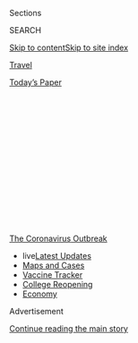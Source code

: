 <div id="app">

<div>

<div>

<div>

<div class="NYTAppHideMasthead css-1q2w90k e1suatyy0">

<div class="section css-ui9rw0 e1suatyy2">

<div class="css-eph4ug er09x8g0">

<div class="css-6n7j50">

</div>

<span class="css-1dv1kvn">Sections</span>

<div class="css-10488qs">

<span class="css-1dv1kvn">SEARCH</span>

</div>

[Skip to content](#site-content)[Skip to site
index](#site-index)

</div>

<div id="masthead-section-label" class="css-1wr3we4 eaxe0e00">

[Travel](https://www.nytimes.com/section/travel)

</div>

<div class="css-10698na e1huz5gh0">

</div>

</div>

<div id="masthead-bar-one" class="section hasLinks css-15hmgas e1csuq9d3">

<div class="css-uqyvli e1csuq9d0">

</div>

<div class="css-1uqjmks e1csuq9d1">

</div>

<div class="css-9e9ivx">

[](https://myaccount.nytimes.com/auth/login?response_type=cookie&client_id=vi)

</div>

<div class="css-1bvtpon e1csuq9d2">

[Today’s
Paper](https://www.nytimes.com/section/todayspaper)

</div>

</div>

</div>

</div>

<div data-aria-hidden="false">

<div id="site-content" data-role="main">

<div>

<div class="css-1aor85t" style="opacity:0.000000001;z-index:-1;visibility:hidden">

<div class="css-1hqnpie">

<div class="css-epjblv">

<span class="css-17xtcya">[Travel](/section/travel)</span><span class="css-x15j1o">|</span><span class="css-fwqvlz">A
High-Tech Array of Travel Tools: ‘Smart’ Health Cards,
Temperature-Reading Glasses and
More</span>

</div>

<div class="css-k008qs">

<div class="css-1iwv8en">

<span class="css-18z7m18"></span>

<div>

</div>

</div>

<span class="css-1n6z4y">https://nyti.ms/2CEEvSN</span>

<div class="css-1705lsu">

<div class="css-4xjgmj">

<div class="css-4skfbu" data-role="toolbar" data-aria-label="Social Media Share buttons, Save button, and Comments Panel with current comment count" data-testid="share-tools">

  - 
  - 
  - 
  - 
    
    <div class="css-6n7j50">
    
    </div>

  - 

</div>

</div>

</div>

</div>

</div>

</div>

<div id="NYT_TOP_BANNER_REGION" class="css-13pd83m">

<div>

<div id="styln-prism-menu-1592847958612" class="section interactive-content interactive-size-medium css-1edisqu">

<div class="css-17ih8de interactive-body">

<div id="scroll-container" class="css-1gj85ro">

[<span class="styln-title-wrap"><span class="css-1pje3qr">The
Coronavirus</span><span class="css-1pje3qr">
Outbreak</span></span>](https://www.nytimes.com/news-event/coronavirus?action=click&pgtype=Article&state=default&region=TOP_BANNER&context=storylines_menu)

  - <span class="css-kqxiym" data-emphasize="true">live</span>[Latest
    Updates](https://www.nytimes.com/2020/08/04/world/coronavirus-cases.html?action=click&pgtype=Article&state=default&region=TOP_BANNER&context=storylines_menu)
  - [Maps and
    Cases](https://www.nytimes.com/interactive/2020/us/coronavirus-us-cases.html?action=click&pgtype=Article&state=default&region=TOP_BANNER&context=storylines_menu)
  - [Vaccine
    Tracker](https://www.nytimes.com/interactive/2020/science/coronavirus-vaccine-tracker.html?action=click&pgtype=Article&state=default&region=TOP_BANNER&context=storylines_menu)
  - [College
    Reopening](https://www.nytimes.com/2020/08/02/us/covid-college-reopening.html?action=click&pgtype=Article&state=default&region=TOP_BANNER&context=storylines_menu)
  - [Economy](https://www.nytimes.com/live/2020/08/04/business/stock-market-today-coronavirus?action=click&pgtype=Article&state=default&region=TOP_BANNER&context=storylines_menu)

</div>

</div>

</div>

</div>

</div>

<div id="top-wrapper" class="css-1sy8kpn">

<div id="top-slug" class="css-l9onyx">

Advertisement

</div>

[Continue reading the main
story](#after-top)

<div class="ad top-wrapper" style="text-align:center;height:100%;display:block;min-height:250px">

<div id="top" class="place-ad" data-position="top" data-size-key="top">

</div>

</div>

<div id="after-top">

</div>

</div>

<div>

<div id="sponsor-wrapper" class="css-1hyfx7x">

<div id="sponsor-slug" class="css-19vbshk">

Supported by

</div>

[Continue reading the main
story](#after-sponsor)

<div id="sponsor" class="ad sponsor-wrapper" style="text-align:center;height:100%;display:block">

</div>

<div id="after-sponsor">

</div>

</div>

<div class="css-186x18t">

</div>

<div class="css-1vkm6nb ehdk2mb0">

# A High-Tech Array of Travel Tools: ‘Smart’ Health Cards, Temperature-Reading Glasses and More

</div>

Products that rely on artificial intelligence aim to make travel safer
during the pandemic. But hefty prices and privacy concerns are
issues.

<div class="css-79elbk" data-testid="photoviewer-wrapper">

<div class="css-z3e15g" data-testid="photoviewer-wrapper-hidden">

</div>

<div class="css-1a48zt4 ehw59r15" data-testid="photoviewer-children">

![<span class="css-cnj6d5 e1z0qqy90" itemprop="copyrightHolder"><span class="css-1ly73wi e1tej78p0">Credit...</span><span><span>Simone
Noronha</span></span></span>](https://static01.nyt.com/images/2020/08/01/travel/23aipassport/23aipassport-articleLarge.jpg?quality=75&auto=webp&disable=upscale)

</div>

</div>

<div class="css-18e8msd">

<div class="css-vp77d3 epjyd6m0">

<div class="css-1baulvz">

By <span class="css-1baulvz last-byline" itemprop="name">Debra
Kamin</span>

</div>

</div>

  - 
    
    <div class="css-ld3wwf e16638kd2">
    
    Published July 23, 2020Updated July 24,
    2020
    
    </div>

  - 
    
    <div class="css-4xjgmj">
    
    <div class="css-pvvomx" data-role="toolbar" data-aria-label="Social Media Share buttons, Save button, and Comments Panel with current comment count" data-testid="share-tools">
    
      - 
      - 
      - 
      - 
        
        <div class="css-6n7j50">
        
        </div>
    
      - 
    
    </div>
    
    </div>

</div>

</div>

<div class="section meteredContent css-1r7ky0e" name="articleBody" itemprop="articleBody">

<div class="css-1fanzo5 StoryBodyCompanionColumn">

<div class="css-53u6y8">

Three weeks into Israel’s lockdown to help prevent the spread of
coronavirus, Rafi Kaminer decided to get creative with his cabin fever.

The chief executive of [Pangea Group](https://pangea-it.com/), an
Israeli company that builds infrastructure for biometric identification
and digital analytics, Mr. Kaminer was used to flying abroad several
times a month. But with global air traffic reduced to a trickle and
borders sealed across continents, Mr. Kaminer found himself housebound —
and itching for a solution. He began brainstorming with his brother,
Assaf Kaminer, an executive vice president at Pangea, and the two came
up with an idea: To get people flying again, invent a streamlined method
of determining that a traveler is free of Covid-19, resulting in a
document that could be presented at any airport in the world, encrypted
for security and customized for the unique testing regulations of each
port of entry.

So, tapping their co-workers and the power of artificial intelligence, a
Pangea team worked to invent it themselves.

The travel industry is well acquainted with artificial intelligence:
customer service chatbots, predictive search engines and automated
check-in services like self-service bag drops are becoming de rigueur.
But with coronavirus now ravaging the industry, programmers and digital
designers are seeing an opportunity to innovate.

</div>

</div>

<div class="css-1fanzo5 StoryBodyCompanionColumn">

<div class="css-53u6y8">

## The Covid-19 Pass Card

In June, Pangea announced its Covid-19 Pass Card. Unlike the documents
being considered in countries like Chile and Germany, which announce
that the holder has recovered from Covid-19, the Pass Card is more like
a digital passport with two parts: a biometric smart card and a
prediction engine that includes a web portal, accessible by computer or
smartphone.

It doesn’t measure antibodies or offer proof of immune status. Rather,
the portal delivers customized testing requirements based on departure
and arrival cities, so the cardholders know if they need to get tested
for the virus before their flight or after they land, and for how many
days a test remains valid.

The smart card, which is encrypted and relies on facial and fingerprint
recognition, carries the cardholder’s Covid-19 testing data, as well as
the traveler’s medical profile and immunization records for other
ailments like yellow fever, measles and hepatitis.

Mr. Kaminer hopes that air passengers will be carrying Pangea’s passport
within a matter of months. The company is awaiting approval from
Israel’s Ministry of Health to grant the card to Israeli citizens, and
next they will push forward on discussions with port authority
representatives in a handful of U.S. cities, as well as in Johannesburg
and Addis Ababa.

“Corona is not going to leave us for at least the next 12 to 18 months.
So we need a solution,” Mr. Kaminer said.

</div>

</div>

<div class="css-1fanzo5 StoryBodyCompanionColumn">

<div class="css-53u6y8">

There are other applications, too: A universal encoded health-care card
could mean that emergency medical technicians could instantly know if an
unconscious heart attack victim was on blood pressure medication. It
could also mean that a patient entering a hospital not affiliated with
their medical group would still be able to offer doctors instant access
to their medical records.

</div>

</div>

<div class="css-79elbk" data-testid="photoviewer-wrapper">

<div class="css-z3e15g" data-testid="photoviewer-wrapper-hidden">

</div>

<div class="css-1a48zt4 ehw59r15" data-testid="photoviewer-children">

![<span class="css-16f3y1r e13ogyst0" data-aria-hidden="true">Rokid
Glasses use an infrared sensor and camera, allowing wearers to
essentially “see” the temperature of people around
them.</span><span class="css-cnj6d5 e1z0qqy90" itemprop="copyrightHolder"><span class="css-1ly73wi e1tej78p0">Credit...</span><span>Rokid</span></span>](https://static01.nyt.com/images/2020/07/26/travel/26travel/oakImage-1595355248452-articleLarge.jpg?quality=75&auto=webp&disable=upscale)

</div>

</div>

<div class="css-1fanzo5 StoryBodyCompanionColumn">

<div class="css-53u6y8">

## Temperature-reading glasses

The SARS crisis of 2002-2004, which helped drive the expansion of the
online shopping giants Alibaba and [JD.com](http://JD.com) in China,
contributed to the global rise of e-commerce. The coronavirus may very
well do the same for travel innovations, paving the way for a new
ubiquity for artificial intelligence long after the pandemic is quelled.

While Pangea’s data scientists were developing their biometric platform,
researchers in the Beijing and San Francisco offices of
[Rokid](https://www.rokid.com/), a technology company specializing in
robotics and A.I. development, began working on a prototype for
temperature-reading
glasses.

<div id="NYT_MAIN_CONTENT_1_REGION" class="css-9tf9ac">

<div>

<div id="styln-covid-updates-world" class="section interactive-content interactive-size-medium css-1ftcdic">

<div class="css-17ih8de interactive-body">

<div id="styln-briefing-block" data-asset-id="QXJ0aWNsZTpueXQ6Ly9hcnRpY2xlLzNhNGMwYWI5LWIwY2QtNWQwOS1hZTgwLTdjMGU3ZTA1OWQ2OA==">

<div class="briefing-block-header-section">

# [Latest Updates: Global Coronavirus Outbreak](https://www.nytimes.com/2020/08/04/world/coronavirus-cases.html?action=click&pgtype=Article&state=default&region=MAIN_CONTENT_1&context=storylines_live_updates)

<div class="briefing-block-ts">

Updated 2020-08-05T07:58:24.076Z

</div>

</div>

  - [As talks drag on, McConnell signals openness to jobless aid
    extension, and negotiators agree on a
    deadline.](https://www.nytimes.com/2020/08/04/world/coronavirus-cases.html?action=click&pgtype=Article&state=default&region=MAIN_CONTENT_1&context=storylines_live_updates#link-762df92)
  - [Novavax sees encouraging results from two studies of its
    experimental
    vaccine.](https://www.nytimes.com/2020/08/04/world/coronavirus-cases.html?action=click&pgtype=Article&state=default&region=MAIN_CONTENT_1&context=storylines_live_updates#link-1228a480)
  - [Mississippians must now wear masks in public, governor
    says.](https://www.nytimes.com/2020/08/04/world/coronavirus-cases.html?action=click&pgtype=Article&state=default&region=MAIN_CONTENT_1&context=storylines_live_updates#link-794484ed)

<div class="briefing-block-footer">

<div class="briefing-block-footer-meta">

[See more
updates](https://www.nytimes.com/2020/08/04/world/coronavirus-cases.html?action=click&pgtype=Article&state=default&region=MAIN_CONTENT_1&context=storylines_live_updates)

</div>

<div class="briefing-block-briefinglinks">

<span>More live coverage:</span>
[Markets](https://www.nytimes.com/live/2020/08/04/business/stock-market-today-coronavirus?action=click&pgtype=Article&state=default&region=MAIN_CONTENT_1&context=storylines_live_updates)

</div>

</div>

</div>

</div>

</div>

</div>

</div>

They had the hardware on hand: The company had been producing Rokid
Glass, augmented-reality eyewear, since May 2019. But in March, Rokid
began exploring ways to allow wearers to know if they were coming close
to anyone with a fever. Their new [Rokid
Glasses](https://www.rokid.com/en/rokid-glass-2/) aim to kill two birds
— temperature detection and social distancing — with one pair of
A.I.-powered spectacles.

The glasses use an infrared sensor and camera, allowing wearers to
essentially “see” the temperature of people around them. Liang Guan,
Rokid’s U.S. director, said the glasses can currently measure up to 10
people’s temperatures simultaneously.

The glasses went on the market this spring. The Dubai Transport Security
Department is a customer — they’ve been using the glasses since April
for body-temperature detection in airports, on subways and in fire
stations. Singapore Mass Rapid Transit has also purchased them for the
same use, as well as Aeropuertos Argentina, one of the largest private
sector airport operators in the world, with 35 airports under its
management in South America.

</div>

</div>

<div class="css-1fanzo5 StoryBodyCompanionColumn">

<div class="css-53u6y8">

The glasses [are also available on
Amazon](https://www.amazon.com/Rokid-AI-Powered-Temperature-Measurement-Recognition/dp/B087X5VJQ2),
at a hefty price tag of $6,999.

In airports, on subways and in crowded public spaces, Rokid believes the
glasses will equip security officers with a critical tool for locating
people who could spread Covid-19. But there’s a privacy issue at play:
Personal body temperature is private medical data, and the glasses allow
the wearer to access that data from anyone who crosses their line of
sight, with no opportunity for consent.

But, said Mr. Guan, “We are going to live with Covid-19 probably longer
than anyone thought,” and that, he said, will have an effect on
perceptions of privacy. “In the future, the balance might be shifted
more to public safety. And I think by then, ordinary people might be
able to use these on the street.”

</div>

</div>

<div>

</div>

<div class="css-1fanzo5 StoryBodyCompanionColumn">

<div class="css-53u6y8">

## A tour guide that speaks 17 languages

Rokid’s thermal detection glasses and Pangea’s health passport join a
crowded sector of new high-tech tools developed for travel during the
pandemic.

Bespoke. Inc., an A.I. chatbot developer headquartered in Tokyo, in
February released [Bebot](https://www.be-spoke.io/bebot/), a
multilingual chatbot that offers travelers updated information about
coronavirus outbreaks, statistics and symptoms.

In January, Sitata, a travel app that monitors potential travel
disruptions, introduced a new pandemic-focused platform, [Covid
Checker,](https://www.covidchecker.com/en/) to help travelers track
restrictions and take stock of risk.

And in Miami, developers at the upcoming [Legacy Hotel and
Residences](https://www.legacymwc.com/), a resort and condominium
complex anchored by an on-site medical center, are banking both on an
A.I.-controlled air filtration system and an A.I.-powered medical
diagnostics center to lure residents and guests with the promise of
health and safety.

</div>

</div>

<div class="css-1fanzo5 StoryBodyCompanionColumn">

<div class="css-53u6y8">

Tour guides, too, are going artificial. Alex Bainbridge was at work on
an interactive tour guide to embed in a driverless car when the pandemic
hit. The chief executive of [Autoura](https://www.autoura.com/), which
creates and delivers vehicle-based sightseeing experiences, knew that
while robotaxis and autonomous vehicles are in the works, they’re not
ready for the market yet. But with just a bit of work, his guide,
[SAHRA](https://apps.apple.com/us/app/sahra/id1515905101) (Sightseeing
Autonomous Hospitality Robot by Autoura), could be.

Powered by an app, SAHRA speaks 17 languages and asks her clients a
number of questions before creating a location-guided tour itinerary.
Although she currently only offers food tours, in a handful of cities,
including New York, London and Seville; Mr. Bainbridge says a wider
range of experiences and options for 25 cities are being
developed.

<div id="NYT_MAIN_CONTENT_3_REGION" class="css-9tf9ac">

<div>

<div id="styln-prism-freeform-1594220623585" class="section interactive-content interactive-size-medium css-1ftcdic">

<div class="css-17ih8de interactive-body">

<div id="prism-freeform-block-85410" class="css-19mumt8" data-role="complementary" data-storyline="The Coronavirus Outbreak" data-truncated="true" tabindex="0">

<div class="css-a8d9oz">

<div class="css-eb027h">

[](https://www.nytimes.com/news-event/coronavirus?action=click&pgtype=Article&state=default&region=MAIN_CONTENT_3&context=storylines_faq)

### The Coronavirus Outbreak ›

#### Frequently Asked Questions

Updated August 4, 2020

  - #### I have antibodies. Am I now immune?
    
      - As of right now,[that seems likely, for at least several
        months.](https://www.nytimes.com/2020/07/22/health/covid-antibodies-herd-immunity.html?action=click&pgtype=Article&state=default&region=MAIN_CONTENT_3&context=storylines_faq)
        There have been frightening accounts of people suffering what
        seems to be a second bout of Covid-19. But experts say these
        patients may have a drawn-out course of infection, with the
        virus taking a slow toll weeks to months after initial exposure.
        People infected with the coronavirus typically
        [produce](https://www.nature.com/articles/s41586-020-2456-9)
        immune molecules called antibodies, which are [protective
        proteins made in response to an
        infection](https://www.nytimes.com/2020/05/07/health/coronavirus-antibody-prevalence.html?action=click&pgtype=Article&state=default&region=MAIN_CONTENT_3&context=storylines_faq)[.
        These antibodies
        may](https://www.nytimes.com/2020/05/07/health/coronavirus-antibody-prevalence.html?action=click&pgtype=Article&state=default&region=MAIN_CONTENT_3&context=storylines_faq)
        last in the body [only two to three
        months](https://www.nature.com/articles/s41591-020-0965-6),
        which may seem worrisome, but that’s perfectly normal after an
        acute infection subsides, said Dr. Michael Mina, an immunologist
        at Harvard University. It may be possible to get the coronavirus
        again, but it’s highly unlikely that it would be possible in a
        short window of time from initial infection or make people
        sicker the second time.

  - #### I’m a small-business owner. Can I get relief?
    
      - The [stimulus bills enacted in
        March](https://www.nytimes.com/article/small-business-loans-stimulus-grants-freelancers-coronavirus.html?action=click&pgtype=Article&state=default&region=MAIN_CONTENT_3&context=storylines_faq)
        offer help for the millions of American small businesses. Those
        eligible for aid are businesses and nonprofit organizations with
        fewer than 500 workers, including sole proprietorships,
        independent contractors and freelancers. Some larger companies
        in some industries are also eligible. The help being offered,
        which is being managed by the Small Business Administration,
        includes the Paycheck Protection Program and the Economic Injury
        Disaster Loan program. But lots of folks have [not yet seen
        payouts.](https://www.nytimes.com/interactive/2020/05/07/business/small-business-loans-coronavirus.html?action=click&pgtype=Article&state=default&region=MAIN_CONTENT_3&context=storylines_faq)
        Even those who have received help are confused: The rules are
        draconian, and some are stuck sitting on [money they don’t know
        how to
        use.](https://www.nytimes.com/2020/05/02/business/economy/loans-coronavirus-small-business.html?action=click&pgtype=Article&state=default&region=MAIN_CONTENT_3&context=storylines_faq)
        Many small-business owners are getting less than they expected
        or [not hearing anything at
        all.](https://www.nytimes.com/2020/06/10/business/Small-business-loans-ppp.html?action=click&pgtype=Article&state=default&region=MAIN_CONTENT_3&context=storylines_faq)

  - #### What are my rights if I am worried about going back to work?
    
      - Employers have to provide [a safe
        workplace](https://www.osha.gov/SLTC/covid-19/standards.html)
        with policies that protect everyone equally. [And if one of your
        co-workers tests positive for the coronavirus, the
        C.D.C.](https://www.nytimes.com/article/coronavirus-money-unemployment.html?action=click&pgtype=Article&state=default&region=MAIN_CONTENT_3&context=storylines_faq)
        has said that [employers should tell their
        employees](https://www.cdc.gov/coronavirus/2019-ncov/community/guidance-business-response.html)
        -- without giving you the sick employee’s name -- that they may
        have been exposed to the virus.

  - #### Should I refinance my mortgage?
    
      - [It could be a good
        idea,](https://www.nytimes.com/article/coronavirus-money-unemployment.html?action=click&pgtype=Article&state=default&region=MAIN_CONTENT_3&context=storylines_faq)
        because mortgage rates have [never been
        lower.](https://www.nytimes.com/2020/07/16/business/mortgage-rates-below-3-percent.html?action=click&pgtype=Article&state=default&region=MAIN_CONTENT_3&context=storylines_faq)
        Refinancing requests have pushed mortgage applications to some
        of the highest levels since 2008, so be prepared to get in line.
        But defaults are also up, so if you’re thinking about buying a
        home, be aware that some lenders have tightened their standards.

  - #### What is school going to look like in September?
    
      - It is unlikely that many schools will return to a normal
        schedule this fall, requiring the grind of [online
        learning](https://www.nytimes.com/2020/06/05/us/coronavirus-education-lost-learning.html?action=click&pgtype=Article&state=default&region=MAIN_CONTENT_3&context=storylines_faq),
        [makeshift child
        care](https://www.nytimes.com/2020/05/29/us/coronavirus-child-care-centers.html?action=click&pgtype=Article&state=default&region=MAIN_CONTENT_3&context=storylines_faq)
        and [stunted
        workdays](https://www.nytimes.com/2020/06/03/business/economy/coronavirus-working-women.html?action=click&pgtype=Article&state=default&region=MAIN_CONTENT_3&context=storylines_faq)
        to continue. California’s two largest public school districts —
        Los Angeles and San Diego — said on July 13, that [instruction
        will be remote-only in the
        fall](https://www.nytimes.com/2020/07/13/us/lausd-san-diego-school-reopening.html?action=click&pgtype=Article&state=default&region=MAIN_CONTENT_3&context=storylines_faq),
        citing concerns that surging coronavirus infections in their
        areas pose too dire a risk for students and teachers. Together,
        the two districts enroll some 825,000 students. They are the
        largest in the country so far to abandon plans for even a
        partial physical return to classrooms when they reopen in
        August. For other districts, the solution won’t be an
        all-or-nothing approach. [Many
        systems](https://bioethics.jhu.edu/research-and-outreach/projects/eschool-initiative/school-policy-tracker/),
        including the nation’s largest, New York City, are devising
        [hybrid
        plans](https://www.nytimes.com/2020/06/26/us/coronavirus-schools-reopen-fall.html?action=click&pgtype=Article&state=default&region=MAIN_CONTENT_3&context=storylines_faq)
        that involve spending some days in classrooms and other days
        online. There’s no national policy on this yet, so check with
        your municipal school system regularly to see what is happening
        in your
community.

<div id="styln-survey-component-85410" class="styln-survey-component" data-surveyname="faq" data-surveystoryline="coronavirus">

</div>

</div>

<div class="css-6mllg9">

</div>

<div class="css-pmm6ed">

<span class="css-5gimkt"></span>

</div>

</div>

</div>

</div>

</div>

</div>

</div>

While traditional city tours involve packed hop-on, hop-off buses or a
single guide shepherding a large group of strangers from location to
location, SAHRA’s tours are physically distanced and tailored to
individuals or families. They are designed to be carried out on
bicycles, electric scooters or in private cars. SAHRA is part chatbot,
part interactive map, and the plan is to eventually embed the tours in
autonomous vehicles, which Mr. Bainbridge predicts will be commonplace
in the travel market by 2025.

The move toward A.I.-enhanced travel experiences, Mr. Bainbridge said,
is an egalitarian one.

“In the future, the definition of luxury will be having a human tour
guide,” he said. “We’re not trying to recreate the human, we’re not even
providing the same product that humans provide. It’s a different
experience, at a completely different price tag, and we’re not
disrupting the industry as much as transitioning the industry using
technology that already exists.”

## Price and privacy

Yet researchers and sociologists say that as more such services enter
the market, they have the potential to amplify divisions in society. The
Pangea Pass Card costs about $140. Rokid’s temperature-reading glasses,
about $7,000. Many people will not be able to take advantage of these
tools, said Deborah Raji, a technology fellow at the [AI Now
Institute](https://ainowinstitute.org/) at New York University.

“There’s an inherent exclusion by giving some people the power to access
these tools over others,” she said.

And then there’s privacy. Pass cards that contain sensitive health data,
and glasses that reveal health information are powered by potent
technology, and there is the danger that the technology could fall into
the wrong hands.

</div>

</div>

<div class="css-1fanzo5 StoryBodyCompanionColumn">

<div class="css-53u6y8">

Ms. Raji pointed to a 2019 example of a [Brooklyn landlord looking to
use facial recognition
software](https://www.nytimes.com/2019/03/28/nyregion/rent-stabilized-buildings-facial-recognition.html)
in a rent-stabilized building to show how A.I. can quickly turn
Orwellian. When it comes to surrendering sensitive health data to a
third party, Ms. Raji added, companies that collect and store health
data can eventually be sold, with the data then harnessed for government
surveillance or as a risk-assessment metric by health insurers.

“There is always a risk of tying health data to an identity. Think about
who is more likely to get Covid-19 — people of color, minorities and
people of lower socio-economic status. When you monitor people and make
judgments of how to behave toward them based on metrics of how sick they
are, the data is helping you understand how to avoid those people rather
than understand how to support them,” she said.

“There’s a lot of power when you’re in control of that kind of
information, and if that power is improperly stewarded, it can be very
dangerous,” she added.

But as global cases of Covid-19 continue to climb, A.I. could also serve
as an ounce of prevention when the next health crisis hits the travel
industry.

“If nine months ago we had the immunity passport, we could have
immediately analyzed where people from Wuhan were flying to, and known
to quarantine specific areas, not just in China but also in the places
that people from China went to,” Mr. Kaminer said. “A.I. will play a
major role in the management of future crises.”

-----

***Follow New York Times Travel***
*on*[*Instagram*](https://www.instagram.com/nytimestravel/)*,*[*Twitter*](https://twitter.com/nytimestravel)
*and*[*Facebook*](https://www.facebook.com/nytimestravel/)*. And*[*sign
up for our weekly Travel Dispatch
newsletter*](https://www.nytimes.com/newsletters/traveldispatch) *to
receive expert tips on traveling smarter and inspiration for your next
vacation.*

</div>

</div>

</div>

<div>

</div>

<div>

</div>

<div>

</div>

<div>

<div id="bottom-wrapper" class="css-1ede5it">

<div id="bottom-slug" class="css-l9onyx">

Advertisement

</div>

[Continue reading the main
story](#after-bottom)

<div id="bottom" class="ad bottom-wrapper" style="text-align:center;height:100%;display:block;min-height:90px">

</div>

<div id="after-bottom">

</div>

</div>

</div>

</div>

</div>

## Site Index

<div>

</div>

## Site Information Navigation

  - [© <span>2020</span> <span>The New York Times
    Company</span>](https://help.nytimes.com/hc/en-us/articles/115014792127-Copyright-notice)

<!-- end list -->

  - [NYTCo](https://www.nytco.com/)
  - [Contact
    Us](https://help.nytimes.com/hc/en-us/articles/115015385887-Contact-Us)
  - [Work with us](https://www.nytco.com/careers/)
  - [Advertise](https://nytmediakit.com/)
  - [T Brand Studio](http://www.tbrandstudio.com/)
  - [Your Ad
    Choices](https://www.nytimes.com/privacy/cookie-policy#how-do-i-manage-trackers)
  - [Privacy](https://www.nytimes.com/privacy)
  - [Terms of
    Service](https://help.nytimes.com/hc/en-us/articles/115014893428-Terms-of-service)
  - [Terms of
    Sale](https://help.nytimes.com/hc/en-us/articles/115014893968-Terms-of-sale)
  - [Site
    Map](https://spiderbites.nytimes.com)
  - [Help](https://help.nytimes.com/hc/en-us)
  - [Subscriptions](https://www.nytimes.com/subscription?campaignId=37WXW)

</div>

</div>

</div>

</div>
